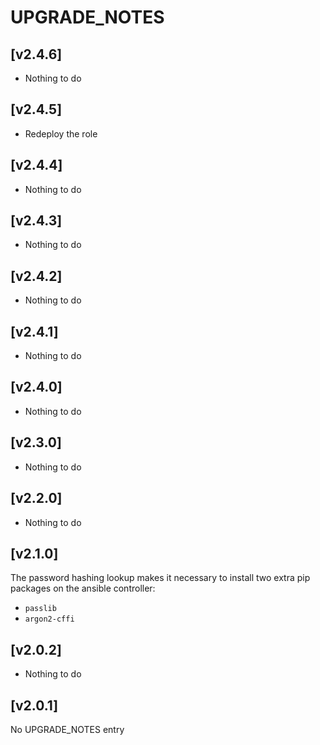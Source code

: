 # UPGRADE_NOTES

## [v2.4.6]

- Nothing to do

## [v2.4.5]

- Redeploy the role

## [v2.4.4]

- Nothing to do

## [v2.4.3]

- Nothing to do

## [v2.4.2]

- Nothing to do

## [v2.4.1]

- Nothing to do

## [v2.4.0]

- Nothing to do

## [v2.3.0]

- Nothing to do

## [v2.2.0]

- Nothing to do

## [v2.1.0]

The password hashing lookup makes it necessary to install two extra pip packages on the ansible controller:
  - `passlib`
  - `argon2-cffi`

## [v2.0.2]

- Nothing to do

## [v2.0.1]

No UPGRADE_NOTES entry

